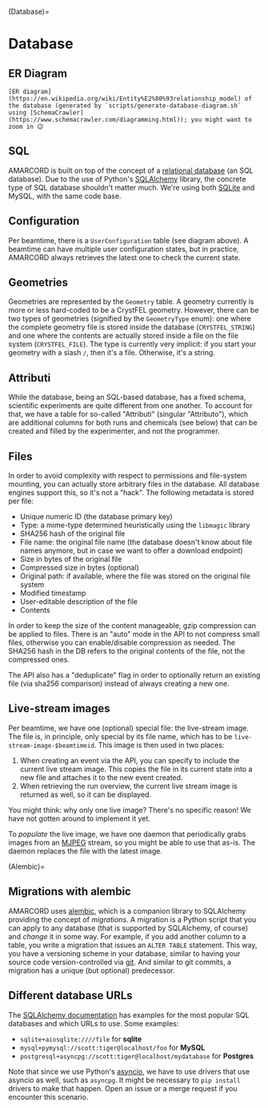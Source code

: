 (Database)=
# Database

## ER Diagram

```{figure} ./database.png
[ER diagram](https://en.wikipedia.org/wiki/Entity%E2%80%93relationship_model) of the database (generated by `scripts/generate-database-diagram.sh` using [SchemaCrawler](https://www.schemacrawler.com/diagramming.html)); you might want to zoom in 😉
```


## SQL

AMARCORD is built on top of the concept of a [relational database](https://en.wikipedia.org/wiki/Relational_database) (an SQL database). Due to the use of Python's [SQLAlchemy](https://www.sqlalchemy.org/) library, the concrete type of SQL database shouldn't matter much. We're using both [SQLite](https://www.sqlite.org/index.html) and MySQL, with the same code base.

## Configuration

Per beamtime, there is a `UserConfiguration` table (see diagram above). A beamtime can have multiple user configuration states, but in practice, AMARCORD always retrieves the latest one to check the current state.

## Geometries

Geometries are represented by the `Geometry` table. A geometry currently is more or less hard-coded to be a CrystFEL geometry. However, there can be two types of geometries (signified by the `GeometryType` enum): one where the complete geometry file is stored inside the database (`CRYSTFEL_STRING`) and one where the contents are actually stored inside a file on the file system (`CRYSTFEL_FILE`). The type is currently very implicit: if you start your geometry with a slash `/`, then it's a file. Otherwise, it's a string.

## Attributi

While the database, being an SQL-based database, has a fixed schema, scientific experiments are quite different from one another. To account for that, we have a table for so-called "Attributi" (singular "Attributo"), which are additional columns for both runs and chemicals (see below) that can be created and filled by the experimenter, and not the programmer.

## Files

In order to avoid complexity with respect to permissions and file-system mounting, you can actually store arbitrary files in the database. All database engines support this, so it's not a "hack". The following metadata is stored per file:

- Unique numeric ID (the database primary key)
- Type: a mime-type determined heuristically using the `libmagic` library
- SHA256 hash of the original file
- File name: the original file name (the database doesn't know about file names anymore, but in case we want to offer a download endpoint)
- Size in bytes of the original file
- Compressed size in bytes (optional)
- Original path: if available, where the file was stored on the original file system
- Modified timestamp
- User-editable description of the file
- Contents

In order to keep the size of the content manageable, gzip compression can be applied to files. There is an "auto" mode in the API to not compress small files, otherwise you can enable/disable compression as needed. The SHA256 hash in the DB refers to the original contents of the file, not the compressed ones.

The API also has a "deduplicate" flag in order to optionally return an existing file (via sha256 comparison) instead of always creating a new one.

## Live-stream images

Per beamtime, we have one (optional) special file: the live-stream image. The file is, in principle, only special by its file name, which has to be `live-stream-image-$beamtimeid`. This image is then used in two places:

1. When creating an event via the API, you can specify to include the current live stream image. This copies the file in its current state into a new file and attaches it to the new event created.
2. When retrieving the run overview, the current live stream image is returned as well, so it can be displayed.

You might think: why only one live image? There's no specific reason! We have not gotten around to implement it yet.

To *populate* the live image, we have one daemon that periodically grabs images from an [MJPEG](https://en.wikipedia.org/wiki/Motion_JPEG) stream, so you might be able to use that as-is. The daemon replaces the file with the latest image. 

(Alembic)=
## Migrations with alembic

AMARCORD uses [alembic](https://alembic.sqlalchemy.org/en/latest/), which is a companion library to SQLAlchemy providing the concept of *migrations*. A migration is a Python script that you can apply to any database (that is supported by SQLAlchemy, of course) and *change* it in some way. For example, if you add another column to a table, you write a migration that issues an `ALTER TABLE` statement. This way, you have a versioning scheme in your database, similar to having your source code version-controlled via [git](https://git-scm.com/). And similar to git commits, a migration has a unique (but optional) predecessor.

## Different database URLs

The [SQLAlchemy documentation](https://docs.sqlalchemy.org/en/20/core/engines.html) has examples for the most popular SQL databases and which URLs to use. Some examples:

- `sqlite+aiosqlite:////file` for **sqlite**
- `mysql+pymysql://scott:tiger@localhost/foo` for **MySQL**
- `postgresql+asyncpg://scott:tiger@localhost/mydatabase` for **Postgres**

Note that since we use Python's [asyncio](https://docs.python.org/3/library/asyncio.html), we have to use drivers that use asyncio as well, such as `asyncpg`. It might be necessary to `pip install` drivers to make that happen. Open an issue or a merge request if you encounter this scenario.
